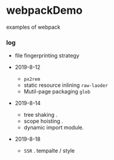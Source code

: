 # webpackDemo
examples of webpack

### log

* file fingerprinting strategy

* 2019-8-12
    
    - `px2rem`
    - static resource inlining `raw-laoder`
    - Mutil-page packaging `glob`

* 2019-8-14

    - tree shaking . 
    - scope hoisting . 
    - dynamic import module.

* 2019-8-18

    - `SSR` . tempalte / style 
